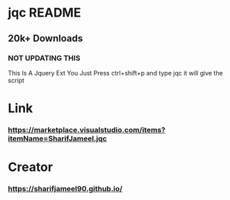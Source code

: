 # jqc README
## 20k+ Downloads
### NOT UPDATING THIS
This Is A Jquery Ext You Just Press ctrl+shift+p and type jqc it will give the script


# Link
### https://marketplace.visualstudio.com/items?itemName=SharifJameel.jqc

# Creator 
### https://sharifjameel90.github.io/

